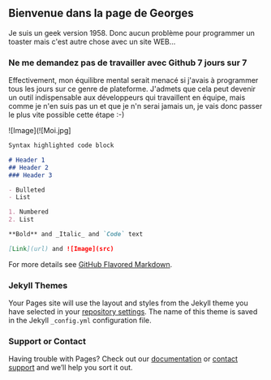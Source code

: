## Bienvenue dans la page de Georges

Je suis un geek version 1958. Donc aucun problème pour programmer un toaster mais c'est autre chose avec un site WEB...

### Ne me demandez pas de travailler avec Github 7 jours sur 7

Effectivement, mon équilibre mental serait menacé si j'avais à programmer tous les jours sur ce genre de plateforme. J'admets que cela peut devenir un outil indispensable aux développeurs qui travaillent en équipe, mais comme je n'en suis pas un et que je n'n serai jamais un, je vais donc passer le plus vite possible cette étape :-)

![Image](![Moi.jpg]


```markdown
Syntax highlighted code block

# Header 1
## Header 2
### Header 3

- Bulleted
- List

1. Numbered
2. List

**Bold** and _Italic_ and `Code` text

[Link](url) and ![Image](src)
```

For more details see [GitHub Flavored Markdown](https://guides.github.com/features/mastering-markdown/).

### Jekyll Themes

Your Pages site will use the layout and styles from the Jekyll theme you have selected in your [repository settings](https://github.com/GeoBou21/TP/settings/pages). The name of this theme is saved in the Jekyll `_config.yml` configuration file.

### Support or Contact

Having trouble with Pages? Check out our [documentation](https://docs.github.com/categories/github-pages-basics/) or [contact support](https://support.github.com/contact) and we’ll help you sort it out.
